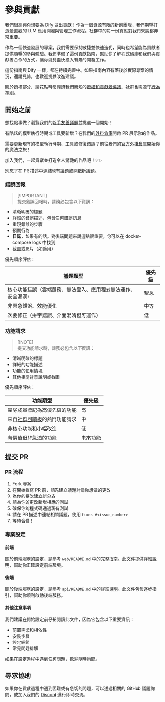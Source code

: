 # 參與貢獻

我們很高興你想要為 Dify 做出貢獻！作為一個資源有限的新創團隊，我們期望打造最直觀的 LLM 應用開發與管理工作流程。社群中的每一份貢獻對我們來說都非常重要。

作為一個快速發展的專案，我們需要保持敏捷並快速迭代，同時也希望能為貢獻者提供順暢的參與體驗。我們準備了這份貢獻指南，幫助你了解程式碼庫和我們與貢獻者合作的方式，讓你能夠盡快投入有趣的開發工作。

這份指南與 Dify 一樣，都在持續完善中。如果指南內容有落後於實際專案的情況，還請見諒，也歡迎提供改進建議。

關於授權部分，請花點時間閱讀我們簡短的[授權和貢獻者協議](./LICENSE)。社群也需遵守[行為準則](https://github.com/langgenius/.github/blob/main/CODE_OF_CONDUCT.md)。

## 開始之前

想找點事做？瀏覽我們的[新手友善議題](https://github.com/langgenius/dify/issues?q=is%3Aissue%20state%3Aopen%20label%3A%22good%20first%20issue%22)並挑選一個開始！

有酷炫的模型執行時期或工具要新增？在我們的[外掛倉庫](https://github.com/langgenius/dify-plugins)開啟 PR 展示你的作品。

需要更新現有的模型執行時期、工具或修復錯誤？前往我們的[官方外掛倉庫](https://github.com/langgenius/dify-official-plugins)開始你的魔法之旅！

加入我們，一起貢獻並打造令人驚艷的作品吧！💡✨

別忘了在 PR 描述中連結現有議題或開啟新議題。

### 錯誤回報

> [!IMPORTANT]\
> 提交錯誤回報時，請務必包含以下資訊：

- 清晰明確的標題
- 詳細的錯誤描述，包含任何錯誤訊息
- 重現錯誤的步驟
- 預期行為
- **日誌**，如果有的話。對後端問題來說這點很重要，你可以在 docker-compose logs 中找到
- 截圖或影片（如適用）

優先順序評估：

| 議題類型 | 優先級 |
| -------- | ------ |
| 核心功能錯誤（雲端服務、無法登入、應用程式無法運作、安全漏洞） | 緊急 |
| 非緊急錯誤、效能優化 | 中等 |
| 次要修正（拼字錯誤、介面混淆但可運作） | 低 |

### 功能請求

> [!NOTE]\
> 提交功能請求時，請務必包含以下資訊：

- 清晰明確的標題
- 詳細的功能描述
- 功能的使用情境
- 其他相關背景說明或截圖

優先順序評估：

| 功能類型 | 優先級 |
| -------- | ------ |
| 團隊成員標記為高優先級的功能 | 高 |
| 來自[社群回饋板](https://github.com/langgenius/dify/discussions/categories/feedbacks)的熱門功能請求 | 中 |
| 非核心功能和小幅改進 | 低 |
| 有價值但非急迫的功能 | 未來功能 |

## 提交 PR

### PR 流程

1. Fork 專案
1. 在開始撰寫 PR 前，請先建立議題討論你想做的更改
1. 為你的更改建立新分支
1. 請為你的更改新增相應的測試
1. 確保你的程式碼通過現有測試
1. 請在 PR 描述中連結相關議題，使用 `fixes #<issue_number>`
1. 等待合併！

### 專案設定

#### 前端

關於前端服務的設定，請參考 `web/README.md` 中的完整[指南](https://github.com/langgenius/dify/blob/main/web/README.md)。此文件提供詳細說明，幫助你正確設定前端環境。

#### 後端

關於後端服務的設定，請參考 `api/README.md` 中的詳細[說明](https://github.com/langgenius/dify/blob/main/api/README.md)。此文件包含逐步指引，幫助你順利啟動後端服務。

#### 其他注意事項

我們建議在開始設定前仔細閱讀此文件，因為它包含以下重要資訊：

- 前置需求和相依性
- 安裝步驟
- 設定細節
- 常見問題排解

如果在設定過程中遇到任何問題，歡迎隨時詢問。

## 尋求協助

如果你在貢獻過程中遇到困難或有急切的問題，可以透過相關的 GitHub 議題詢問，或加入我們的 [Discord](https://discord.gg/8Tpq4AcN9c) 進行即時交流。
